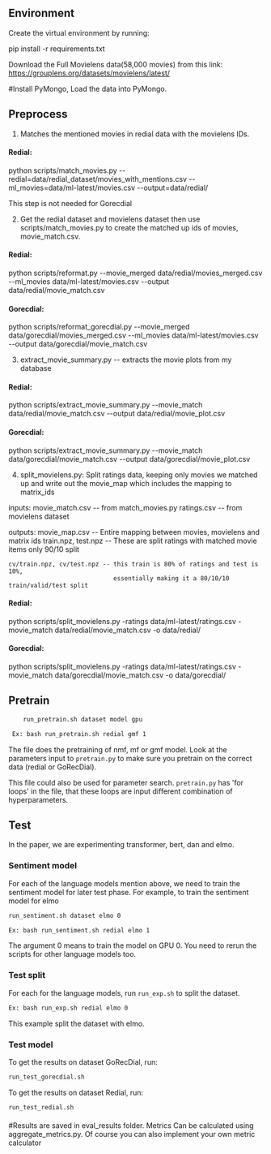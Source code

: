 ## Environment

Create the virtual environment by running:

pip install -r requirements.txt


Download the Full Movielens data(58,000 movies) from this link: https://grouplens.org/datasets/movielens/latest/

#Install PyMongo, Load the data into PyMongo.


## Preprocess
1) Matches the mentioned movies in redial data with the movielens IDs.

#### Redial:
python scripts/match_movies.py --redial=data/redial_dataset/movies_with_mentions.csv --ml_movies=data/ml-latest/movies.csv --output=data/redial/

This step is not needed for Gorecdial

2) Get the redial dataset and movielens dataset then use scripts/match_movies.py to create the matched up ids of movies, movie_match.csv.

#### Redial:
python scripts/reformat.py --movie_merged data/redial/movies_merged.csv --ml_movies data/ml-latest/movies.csv --output data/redial/movie_match.csv

#### Gorecdial:
python scripts/reformat_gorecdial.py --movie_merged data/gorecdial/movies_merged.csv --ml_movies data/ml-latest/movies.csv --output data/gorecdial/movie_match.csv

3) extract_movie_summary.py -- extracts the movie plots from my database

#### Redial:
python scripts/extract_movie_summary.py --movie_match data/redial/movie_match.csv --output data/redial/movie_plot.csv

#### Gorecdial:
python scripts/extract_movie_summary.py --movie_match data/gorecdial/movie_match.csv --output data/gorecdial/movie_plot.csv

4) split_movielens.py:  Split ratings data, keeping only movies we matched up and write out the
movie_map which includes the mapping to matrix_ids

inputs: movie_match.csv -- from match_movies.py
        ratings.csv -- from movielens dataset

outputs: movie_map.csv -- Entire mapping between movies, movielens and matrix ids
    train.npz, test.npz -- These are split ratings with matched movie items only 90/10 split

    cv/train.npz, cv/test.npz -- this train is 80% of ratings and test is 10%,
                                 essentially making it a 80/10/10 train/valid/test split


#### Redial:
python scripts/split_movielens.py -ratings data/ml-latest/ratings.csv -movie_match data/redial/movie_match.csv -o data/redial/

#### Gorecdial:
python scripts/split_movielens.py -ratings data/ml-latest/ratings.csv -movie_match data/gorecdial/movie_match.csv -o data/gorecdial/

## Pretrain
```bash
    run_pretrain.sh dataset model gpu

 Ex: bash run_pretrain.sh redial gmf 1
```
The file does the pretraining of nmf, mf or gmf model. 
Look at the parameters input to ```pretrain.py``` to make sure you pretrain on the correct data (redial or GoRecDial).

This file could also be used for parameter search. ```pretrain.py``` has 'for loops' in the file, that these loops are input
different combination of hyperparameters.

## Test
In the paper, we are experimenting transformer, bert, dan and elmo.
### Sentiment model
For each of the language models mention above, we need to train the sentiment model for later test phase.
For example, to train the sentiment model for elmo
```bash
run_sentiment.sh dataset elmo 0

Ex: bash run_sentiment.sh redial elmo 1
```
The argument 0 means to train the model on GPU 0. You need to rerun the scripts for other language models too.

### Test split
For each for the language models, run ```run_exp.sh``` to split the dataset.
```bash run_exp.sh dataset encoder gpu
Ex: bash run_exp.sh redial elmo 0
```
This example split the dataset with elmo.

### Test model
To get the results on dataset GoRecDial, run:
```bash
run_test_gorecdial.sh
```

To get the results on dataset Redial, run:
```bash
run_test_redial.sh
```
####
#Results are saved in eval_results folder. Metrics Can be calculated using aggregate_metrics.py. Of course you can also implement your own metric calculator
